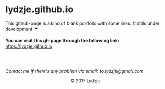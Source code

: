 # lydzje.github.io #

This github-page is a kind of blank portfolio with some links. It stills
under development :umbrella:

**You can visit this gh-page through the following link:** https://lydzje.github.io

<br>
<br>

_Contact me if there's any problem via email: to.lydzje@gmail.com_

<p align="center">© 2017 Lydzje</p>
